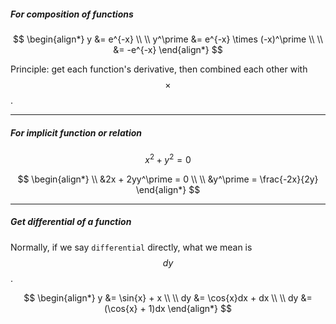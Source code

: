 ##### For composition of functions

$$
\begin{align*}
y &= e^{-x}
\\ \\
y^\prime &= e^{-x} \times (-x)^\prime
\\ \\    &= -e^{-x}
\end{align*}
$$

Principle: get each function's derivative, then combined each other with $$\times$$.
___

##### For implicit function or relation

$$
x^2 + y^2 = 0
$$

$$
\begin{align*}
\\
&2x + 2yy^\prime = 0
\\ \\
&y^\prime = \frac{-2x}{2y}
\end{align*}
$$
____

##### Get differential of a function
Normally, if we say `differential` directly, what we mean is $$dy$$.

$$
\begin{align*}
y &= \sin{x} + x
\\ \\
dy &= \cos{x}dx + dx
\\ \\
dy &= (\cos{x} + 1)dx
\end{align*}
$$